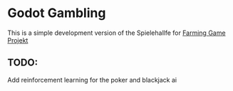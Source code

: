 # Godot Gambling

This is a simple development version of the Spielehallfe for [Farming Game Projekt]()

## TODO:
Add reinforcement learning for the poker and blackjack ai

